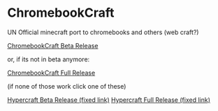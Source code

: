 # ChromebookCraft

UN Official minecraft port to chromebooks and others (web craft?)

[ChromebookCraft Beta Release](https://chromebookcraft.github.io/beta-releases/beta1.0.1)

or, if its not in beta anymore:

[ChromebookCraft Full Release](https://chromebookcraft.github.io/releases/release)


(if none of those work click one of these)

[Hypercraft Beta Release (fixed link)](https://chromebookcraft.github.io/beta-releases/beta1.0.1.html)
[Hypercraft Full Release (fixed link)](https://chromebookcraft.github.io/releases/release.html)
